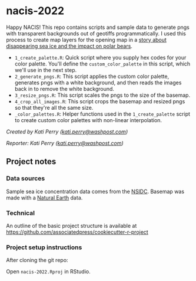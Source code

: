 # nacis-2022

Happy NACIS! This repo contains scripts and sample data to generate pngs with transparent backgrounds out of geotiffs programmatically. I used this process to create map layers for the opening map in a [story about disappearing sea ice and the impact on polar bears](https://projects.apnews.com/features/2021/polar-bears-sea-ice/index.html).

* `1_create_palette.R`: Quick script where you supply hex codes for your color palette. You'll define the `custom_color_palette` in this script, which we'll use in the next step.
* `2_generate_pngs.R`: This script applies the custom color palette, generates pngs with a white background, and then reads the images back in to remove the white background.
* `3_resize_pngs.R`: This script scales the pngs to the size of the basemap. 
* `4_crop_all_images.R`: This script crops the basemap and resized pngs so that they're all the same size.
* `_color_palettes.R`: Helper functions used in the `1_create_palette` script to create custom color palettes with non-linear interpolation.

*Created by Kati Perry (<kati.perry@washpost.com>)*

*Reporter: Kati Perry (<kati.perry@washpost.com>)*

## Project notes

### Data sources

Sample sea ice concentration data comes from the [NSIDC](https://nsidc.org/home). Basemap was made with a [Natural Earth](https://www.naturalearthdata.com/downloads/) data. 

### Technical

An outline of the basic project structure is available at https://github.com/associatedpress/cookiecutter-r-project

### Project setup instructions

After cloning the git repo:

Open `nacis-2022.Rproj` in RStudio.

